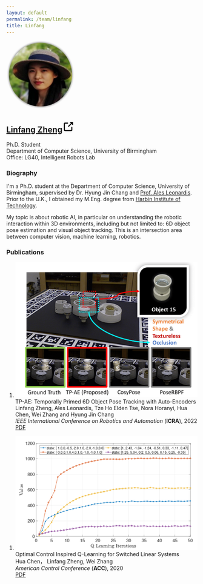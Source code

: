 ```yaml
---
layout: default
permalink: /team/linfang
title: Linfang
---
```

<section>
<div class="row">
        <div class="col-sm-3">
            <img style="width: 180px;border-radius: 170px" src="/assets/img/team/Linfang.jpg">
        </div>
        <div class="col-sm-9">
            <h1 class="post-title">
            <a href=""><b>Linfang Zheng</b></a><span class="hover-icon"><svg height="30" class="octicon octicon-link-external" viewBox="0 0 16 16" version="1.1" width="30" aria-hidden="true"><path fill-rule="evenodd" d="M10.604 1h4.146a.25.25 0 01.25.25v4.146a.25.25 0 01-.427.177L13.03 4.03 9.28 7.78a.75.75 0 01-1.06-1.06l3.75-3.75-1.543-1.543A.25.25 0 0110.604 1zM3.75 2A1.75 1.75 0 002 3.75v8.5c0 .966.784 1.75 1.75 1.75h8.5A1.75 1.75 0 0014 12.25v-3.5a.75.75 0 00-1.5 0v3.5a.25.25 0 01-.25.25h-8.5a.25.25 0 01-.25-.25v-8.5a.25.25 0 01.25-.25h3.5a.75.75 0 000-1.5h-3.5z"></path></svg></span>
            </h1>
            <p class="desc"></p>
            <p>Ph.D. Student<br>Department of Computer Science, University of Birmingham <br>Office: LG40, Intelligent Robots Lab</p>
            <div class="desc float-left">
            <div class="social">
                <div class="contact-icons">
                <a href="mailto:lxz948@student.bham.ac.uk"><i class="fas fa-envelope"></i></a>
                <!-- <a href="assets/pdf/cv.pdf"><i class="ai ai-cv"></i></a> -->
                <a href="https://scholar.google.com/citations?hl=zh-CN&user=GeE0cQ0AAAAJ" target="_blank" title="Google Scholar"><i class="ai ai-google-scholar"></i></a>
                <a href="https://github.com/Lynne-Zheng-Linfang" target="_blank" title="GitHub"><i class="fab fa-github"></i></a>
                <!-- <a href="https://twitter.com/Zhongqun_ZHANG" target="_blank" title="Twitter"><i class="fab fa-twitter"></i></a> -->
                <!-- <a href="https://www.linkedin.com/in/zhenanf" target="_blank" title="LinkedIn"><i class="fab fa-linkedin"></i></a> -->
                </div>
                </div>
            </div>
        </div>
    </div>
</section>

### **Biography**

I'm a Ph.D. student at the Department of Computer Science, University of Birmingham, supervised by Dr. Hyung Jin Chang and [Prof. Ales Leonardis](https://www.cs.bham.ac.uk/~leonarda/). Prior to the U.K., I obtained my M.Eng. degree from [Harbin Institute of Technology](http://en.hit.edu.cn/).

My topic is about robotic AI, in particular on understanding the robotic interaction within 3D environments, including but not limited to: 6D object pose estimation and visual object tracking. This is an intersection area between computer vision, machine learning, robotics. 

<!-- ### **News**
- [05/2021] I will be serving as one of the Technical Committee for [Visual Object Tracking (VOT) Challenge](https://www.votchallenge.net/vot2021/index.html) at ICCV 2021 -->

### **Publications**

<section>
    <div class="publications">
        <ol class="bibliography">
            <li>
            <div class="row">
            <div class="col-sm-2 teaser">
                <img src="../../assets/img/team/Linfang/ICRA22_teaser.png" class="teaser img-fluid z-depth-1">
            </div>
            <div id="li2021metadrive" class="col-sm-9">
                <div class="title">TP-AE: Temporally Primed 6D Object Pose Tracking with Auto-Encoders</div>
                <div class="author">Linfang Zheng, Ales Leonardis, Tze Ho Elden Tse, Nora Horanyi, Hua Chen, Wei Zhang and Hyung Jin Chang
                </div>
                <div class="periodical">
                <em>IEEE International Conference on Robotics and Automation</em>
                (<b>ICRA</b>), 2022
                </div>
                <div class="links">
                <a href="assets/pdf/TP-AE.pdf" class="btn btn-sm z-depth-0 waves-effect waves-light" role="button" target="_blank">PDF</a>
                <!-- <a href="" class="btn btn-sm z-depth-0 waves-effect waves-light" role="button" target="_blank">Code</a> -->
                <!-- <a href="" class="btn btn-sm z-depth-0 waves-effect waves-light" role="button" target="_blank">Website</a> -->
                </div>
            </div>
            </div>
            </li>
        </ol>
    </div>
    <div class="publications">
        <ol class="bibliography">
            <li>
            <div class="row">
            <div class="col-sm-2 teaser">
                <img src="../../assets/img/team/Linfang/Q-Learning.png" class="teaser img-fluid z-depth-1">
            </div>
            <div id="li2021metadrive" class="col-sm-9">
                <div class="title">Optimal Control Inspired Q-Learning for Switched Linear Systems
                </div>
                <div class="author">Hua Chen， Linfang Zheng, Wei Zhang
                </div>
                <div class="periodical">
                <em>American Control Conference</em>
                (<b>ACC</b>), 2020
                </div>
                <div class="links">
                <a href="https://etd.ohiolink.edu/apexprod/rws_etd/send_file/send?accession=osu1543321543377163&disposition=inline" class="btn btn-sm z-depth-0 waves-effect waves-light" role="button" target="_blank">PDF</a>
                <!-- <a href="" class="btn btn-sm z-depth-0 waves-effect waves-light" role="button" target="_blank">Code</a> -->
                <!-- <a href="" class="btn btn-sm z-depth-0 waves-effect waves-light" role="button" target="_blank">Website</a> -->
                </div>
            </div>
            </div>
            </li>
        </ol>
    </div>
</section>